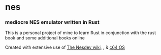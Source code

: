 # nes
### mediocre NES emulator written in Rust

This is a personal project of mine to learn Rust in conjunction with the rust book and some additional books online

Created with extensive use of [The Nesdev wiki](https://wiki.nesdev.org/w/index.php?title=Nesdev_Wiki), [](https://llx.com/Neil/a2/opcodes.html), & [c64 OS](https://c64os.com/)
